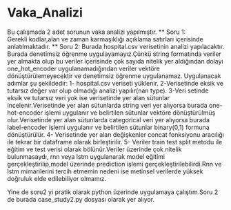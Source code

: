 # Vaka_Analizi

Bu çalışmada 2 adet sorunun vaka analizi yapılmıştır.
** Soru 1:  
Gerekli kodlar,alan ve zaman karmaşıklığı açıklama satırları içerisinde anlatılmaktadır.
** Soru 2:
Burada hospital.csv verisetinin analizi yapılacaktır.
Burada denetimsiz öğrenme uygulayamayız.Çünkü string formatında veriler yer almakta olup bu veriler içerisinde çok sayıda nitelik yer aldığından dolayı one_hot_encoder uygulanamadığından veriler vektöre dönüştürülemeyecektir ve denetimsiz öğrenme uygulanamaz.
Uygulanacak adımlar şu şekildedir:
1- hospital.csv veriseti yüklenir. 
2-Verisetinde eksik ve tutarsız değer var olup olmadığı analizi yapılır(nan type).
3-Veri setinde eksik ve tutarsız veri yok ise verisetinde yer alan sütunlar incelenir.Verisetinde yer alan sütunlarda string veri yer alıyorsa burada one-hot-encoder işlemi uygulanır ve belirtilen sütunlar vektöre dönüştürülmüş olur.Verisetinde yer alan sütunlarda categorical veri yer alıyorsa burada label-encoder işlemi uygulanır ve belirtilen sütunlar binary(0,1) formuna dönüştürülür.
4- Verisetinde yer alan değişkenler concat fonksiyonu aracılığı ile tekrar bir dataframe olarak birleştirilir.
5- Veriler train test split metodu ile eğitim ve test verisi olarak bölünür.Veriler üzerinde çok nitelik bulunmasaydı, rnn veya lstm  uygulanarak model eğitimi gerçekleştirilip,model üzerinde prediction işlemi gerçekleştirilebilirdi.Rnn ve lstm mimarilerini tercih etmemin nedeni ise metinsel verilerde yüksek doğruluk elde edilebiliyor olmamız.

Yine de soru2 yi pratik olarak python üzerinde uygulamaya çalıştım.Soru 2 de burada case_study2.py dosyası olarak yer alıyor.
